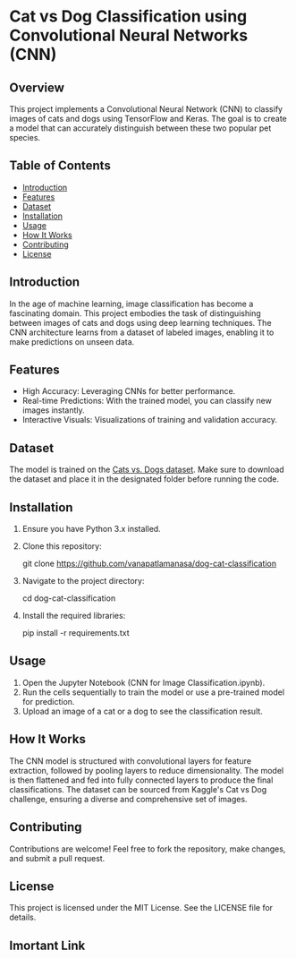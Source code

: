 # Cat vs Dog Classification using Convolutional Neural Networks (CNN)

## Overview
This project implements a Convolutional Neural Network (CNN) to classify images of cats and dogs using TensorFlow and Keras. The goal is to create a model that can accurately distinguish between these two popular pet species.

## Table of Contents
- [Introduction](#introduction)
- [Features](#features)
- [Dataset](#dataset)
- [Installation](#installation)
- [Usage](#usage)
- [How It Works](#how-it-works)
- [Contributing](#contributing)
- [License](#license)

## Introduction
In the age of machine learning, image classification has become a fascinating domain. This project embodies the task of distinguishing between images of cats and dogs using deep learning techniques. The CNN architecture learns from a dataset of labeled images, enabling it to make predictions on unseen data.

## Features
- High Accuracy: Leveraging CNNs for better performance.
- Real-time Predictions: With the trained model, you can classify new images instantly.
- Interactive Visuals: Visualizations of training and validation accuracy.

## Dataset
The model is trained on the [Cats vs. Dogs dataset](https://drive.google.com/file/d/17YHaSX9-7ZifoSRKcoX5bPGQfcfpwJIG/view?usp=drive_link). Make sure to download the dataset and place it in the designated folder before running the code.

## Installation
1. Ensure you have Python 3.x installed.
2. Clone this repository:
  
   git clone https://github.com/vanapatlamanasa/dog-cat-classification
   
3. Navigate to the project directory:
  
   cd dog-cat-classification
   
4. Install the required libraries:
  
   pip install -r requirements.txt
   
## Usage
1. Open the Jupyter Notebook (CNN for Image Classification.ipynb).
2. Run the cells sequentially to train the model or use a pre-trained model for prediction.
3. Upload an image of a cat or a dog to see the classification result.

## How It Works
The CNN model is structured with convolutional layers for feature extraction, followed by pooling layers to reduce dimensionality. The model is then flattened and fed into fully connected layers to produce the final classifications. The dataset can be sourced from Kaggle's Cat vs Dog challenge, ensuring a diverse and comprehensive set of images.

## Contributing
Contributions are welcome! Feel free to fork the repository, make changes, and submit a pull request.

## License
This project is licensed under the MIT License. See the LICENSE file for details.

## Imortant Link

